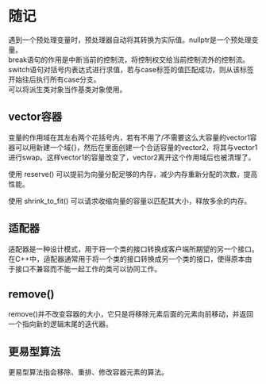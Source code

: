 # 随记

遇到一个预处理变量时，预处理器自动将其转换为实际值。nullptr是一个预处理变量。  
break语句的作用是中断当前的控制流，将控制权交给当前控制流外的控制流。  
switch语句对括号内表达式进行求值，若与case标签的值匹配成功，则从该标签开始往后执行所有case分支。  
可以将派生类对象当作基类对象使用。

## vector容器

变量的作用域在其左右两个花括号内，若有不用了/不需要这么大容量的vector1容器可以用新建一个域{}，然后在里面创建一个合适容量的vector2，将其与vector1进行swap。这样vector1的容量改变了，vector2离开这个作用域后也被清理了。  

使用 reserve() 可以提前为向量分配足够的内存，减少内存重新分配的次数，提高性能。

使用 shrink_to_fit() 可以请求收缩向量的容量以匹配其大小，释放多余的内存。

## 适配器

适配器是一种设计模式，用于将一个类的接口转换成客户端所期望的另一个接口。在C++中，适配器通常用于将一个类的接口转换成另一个类的接口，使得原本由于接口不兼容而不能一起工作的类可以协同工作。

## remove()

remove()并不改变容器的大小，它只是将移除元素后面的元素向前移动，并返回一个指向新的逻辑末尾的迭代器。

## 更易型算法

更易型算法指会移除、重排、修改容器元素的算法。
